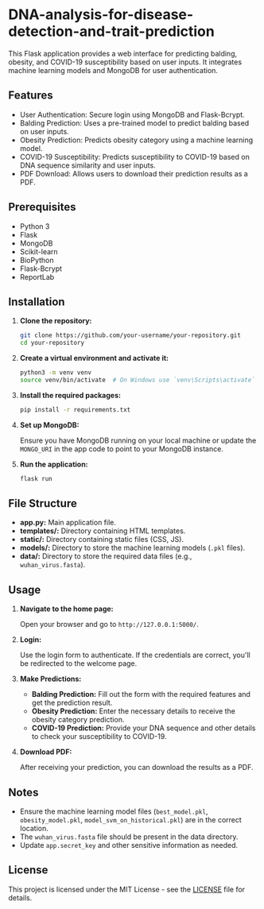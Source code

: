 # DNA-analysis-for-disease-detection-and-trait-prediction

This Flask application provides a web interface for predicting balding, obesity, and COVID-19 susceptibility based on user inputs. It integrates machine learning models and MongoDB for user authentication.

## Features

- User Authentication: Secure login using MongoDB and Flask-Bcrypt.
- Balding Prediction: Uses a pre-trained model to predict balding based on user inputs.
- Obesity Prediction: Predicts obesity category using a machine learning model.
- COVID-19 Susceptibility: Predicts susceptibility to COVID-19 based on DNA sequence similarity and user inputs.
- PDF Download: Allows users to download their prediction results as a PDF.

## Prerequisites

- Python 3
- Flask
- MongoDB
- Scikit-learn
- BioPython
- Flask-Bcrypt
- ReportLab

## Installation

1. **Clone the repository:**

    ```bash
    git clone https://github.com/your-username/your-repository.git
    cd your-repository
    ```

2. **Create a virtual environment and activate it:**

    ```bash
    python3 -m venv venv
    source venv/bin/activate  # On Windows use `venv\Scripts\activate`
    ```

3. **Install the required packages:**

    ```bash
    pip install -r requirements.txt
    ```

4. **Set up MongoDB:**

    Ensure you have MongoDB running on your local machine or update the `MONGO_URI` in the app code to point to your MongoDB instance.

5. **Run the application:**

    ```bash
    flask run
    ```

## File Structure

- **app.py:** Main application file.
- **templates/:** Directory containing HTML templates.
- **static/:** Directory containing static files (CSS, JS).
- **models/:** Directory to store the machine learning models (`.pkl` files).
- **data/:** Directory to store the required data files (e.g., `wuhan_virus.fasta`).

## Usage

1. **Navigate to the home page:**

    Open your browser and go to `http://127.0.0.1:5000/`.

2. **Login:**

    Use the login form to authenticate. If the credentials are correct, you'll be redirected to the welcome page.

3. **Make Predictions:**

    - **Balding Prediction:** Fill out the form with the required features and get the prediction result.
    - **Obesity Prediction:** Enter the necessary details to receive the obesity category prediction.
    - **COVID-19 Prediction:** Provide your DNA sequence and other details to check your susceptibility to COVID-19.

4. **Download PDF:**

    After receiving your prediction, you can download the results as a PDF.

## Notes

- Ensure the machine learning model files (`best_model.pkl`, `obesity_model.pkl`, `model_svm_on_historical.pkl`) are in the correct location.
- The `wuhan_virus.fasta` file should be present in the data directory.
- Update `app.secret_key` and other sensitive information as needed.

## License

This project is licensed under the MIT License - see the [LICENSE](LICENSE) file for details.

